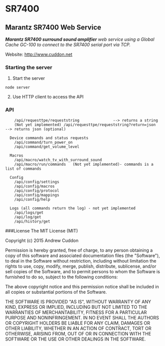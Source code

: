 # SR7400
## Marantz SR7400 Web Service
***Marantz SR7400 surround sound amplifier** web service using a Global Cache GC-100 to connect to the SR7400 serial port via TCP.*

Website: http://www.cuddon.net

### Starting the server

1. Start the server
  ```
  node server
  ```

2. Use HTTP client to access the API

### API
```
    /api/requesttpe/requeststring               --> returns a string
    (Not yet implemented) /api/requesttpe/requeststring?return=json   --> returns json (optional)
  
  Device commands and status requests
    /api/command/turn_power_on
    /api/command/get_volume_level
  
  Macros
    /api/macro/watch_tv_with_surround_sound
    /api/macro/run/commands   (Not yet implemented)- commands is a list of commands
    
  Config
    /api/config/settings
    /api/config/macros
    /api/config/protocol
    /api/config/mappings
    /api/config/help

  Logs (all commands return the log) - not yet implemented
    /api/logs/get
    /api/log/get
    /api/history/get
```
###License
The MIT License (MIT)

Copyright (c) 2015 Andrew Cuddon

Permission is hereby granted, free of charge, to any person obtaining a copy
of this software and associated documentation files (the "Software"), to deal
in the Software without restriction, including without limitation the rights
to use, copy, modify, merge, publish, distribute, sublicense, and/or sell
copies of the Software, and to permit persons to whom the Software is
furnished to do so, subject to the following conditions:

The above copyright notice and this permission notice shall be included in all
copies or substantial portions of the Software.

THE SOFTWARE IS PROVIDED "AS IS", WITHOUT WARRANTY OF ANY KIND, EXPRESS OR
IMPLIED, INCLUDING BUT NOT LIMITED TO THE WARRANTIES OF MERCHANTABILITY,
FITNESS FOR A PARTICULAR PURPOSE AND NONINFRINGEMENT. IN NO EVENT SHALL THE
AUTHORS OR COPYRIGHT HOLDERS BE LIABLE FOR ANY CLAIM, DAMAGES OR OTHER
LIABILITY, WHETHER IN AN ACTION OF CONTRACT, TORT OR OTHERWISE, ARISING FROM,
OUT OF OR IN CONNECTION WITH THE SOFTWARE OR THE USE OR OTHER DEALINGS IN THE
SOFTWARE.

